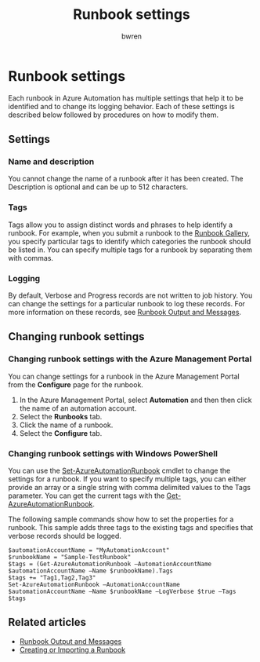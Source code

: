 ﻿---
title: Runbook settings
description: Describes the configuration settings for a runbook in Azure Automation and how to change them using both the Azure Management Portal and Windows PowerShell.
services: automation
documentationcenter: ''
author: bwren
manager: stevenka
editor: tysonn

ms.assetid: a726f20c-a952-48b8-88ee-36d76aa3ac61
ms.service: automation
ms.devlang: na
ms.topic: article
ms.tgt_pltfrm: na
ms.workload: infrastructure-services
ms.date: 02/09/2016
ms.author: bwren

---
# Runbook settings
Each runbook in Azure Automation has multiple settings that help it to be identified and to change its logging behavior. Each of these settings is described below followed by procedures on how to modify them.

## Settings
### Name and description
You cannot change the name of a runbook after it has been created. The Description is optional and can be up to 512 characters.

### Tags
Tags allow you to assign distinct words and phrases to help identify a runbook. For example, when you submit a runbook to the [Runbook Gallery](https://msdn.microsoft.com/library/dn781422.aspx), you specify particular tags to identify which categories the runbook should be listed in. You can specify multiple tags for a runbook by separating them with commas.

### Logging
By default, Verbose and Progress records are not written to job history. You can change the settings for a particular runbook to log these records. For more information on these records, see [Runbook Output and Messages](https://msdn.microsoft.com/library/dn879148.aspx).

## Changing runbook settings
### Changing runbook settings with the Azure Management Portal
You can change settings for a runbook in the Azure Management Portal from the **Configure** page for the runbook.

1. In the Azure Management Portal, select **Automation** and then then click the name of an automation account.
2. Select the **Runbooks** tab.
3. Click the name of a runbook.
4. Select the **Configure** tab.

### Changing runbook settings with Windows PowerShell
You can use the [Set-AzureAutomationRunbook](https://msdn.microsoft.com/library/dn690275.aspx) cmdlet to change the settings for a runbook. If you want to specify multiple tags, you can either provide an array or a single string with comma delimited values to the Tags parameter. You can get the current tags with the [Get-AzureAutomationRunbook](https://msdn.microsoft.com/library/dn690278.aspx).

The following sample commands show how to set the properties for a runbook. This sample adds three tags to the existing tags and specifies that verbose records should be logged.

    $automationAccountName = "MyAutomationAccount"
    $runbookName = "Sample-TestRunbook"
    $tags = (Get-AzureAutomationRunbook –AutomationAccountName $automationAccountName –Name $runbookName).Tags
    $tags += "Tag1,Tag2,Tag3"
    Set-AzureAutomationRunbook –AutomationAccountName $automationAccountName –Name $runbookName –LogVerbose $true –Tags $tags

## Related articles
* [Runbook Output and Messages](automation-runbook-output-and-messages.md) 
* [Creating or Importing a Runbook](https://msdn.microsoft.com/library/dn643637.aspx) 


